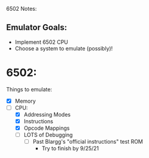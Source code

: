 6502 Notes:

## Emulator Goals:
- Implement 6502 CPU
- Choose a system to emulate (possibly)!

# 6502:
Things to emulate:
- [x] Memory 
- [ ] CPU:
	- [x] Addressing Modes
	- [x] Instructions
	- [x] Opcode Mappings
	- [ ] LOTS of Debugging
		- [ ] Past Blargg's "official instructions" test ROM
			- Try to finish by 9/25/21